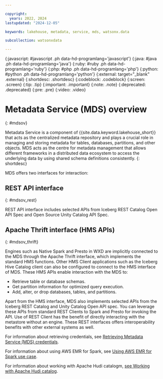 ```yaml
---

copyright:
  years: 2022, 2024
lastupdated: "2024-12-05"

keywords: lakehouse, metadata, service, mds, watsonx.data

subcollection: watsonxdata

---
```


{:javascript: #javascript .ph data-hd-programlang='javascript'}
{:java: #java .ph data-hd-programlang='java'}
{:ruby: #ruby .ph data-hd-programlang='ruby'}
{:php: #php .ph data-hd-programlang='php'}
{:python: #python .ph data-hd-programlang='python'}
{:external: target="_blank" .external}
{:shortdesc: .shortdesc}
{:codeblock: .codeblock}
{:screen: .screen}
{:tip: .tip}
{:important: .important}
{:note: .note}
{:deprecated: .deprecated}
{:pre: .pre}
{:video: .video}

# Metadata Service (MDS) overview
{: #mdsov}

Metadata Service is a component of {{site.data.keyword.lakehouse_short}} that acts as the centralized metadata repository and plays a crucial role in managing and storing metadata for tables, databases, partitions, and other objects. MDS acts as the centre for metadata management that allows different frameworks in a distributed data ecosystem to access the underlying data by using shared schema definitions consistently.
{: shortdesc}

MDS offers two interfaces for interaction:

## REST API interface
{: #mdsov_rest}

REST API interface includes selected APIs from Iceberg REST Catalog Open API Spec and Open Source Unity Catalog API Spec.

## Apache Thrift interface (HMS APIs)
{: #mdsov_thrift}

Engines such as Native Spark and Presto in WXD are implicitly connected to the MDS through the Apache Thrift interface, which implements the standard HMS functions. Other HMS Client applications such as the Iceberg Hive Catalog client can also be configured to connect to the HMS interface of MDS. These HMS APIs enable interaction with the MDS to:

- Retrieve table or database schemas.
- Get partition information for optimized query execution.
- Add, alter, or drop databases, tables, and partitions.

Apart from the HMS interface, MDS also implements selected APIs from the Iceberg REST Catalog and Unity Catalog Open API spec. You can leverage these APIs from standard REST Clients to Spark and Presto for invoking the API. Use of REST Client has the benefit of directly interacting with the metastore without an engine. These REST interfaces offers interoperability benefits with other external systems as well.

For information about retrieving credentials, see [Retrieving Metadata Service (MDS) credentials](watsonxdata?topic=watsonxdata-hms).

For information about using AWS EMR for Spark, see [Using AWS EMR for Spark use case](watsonxdata?topic=watsonxdata-spark-emr).

For information about working with Apache Hudi catalogm, [see Working with Apache Hudi catalog](watsonxdata?topic=watsonxdata-hudi_ext_sp).
